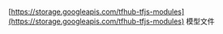 [https://storage.googleapis.com/tfhub-tfjs-modules](https://storage.googleapis.com/tfhub-tfjs-modules) 模型文件
